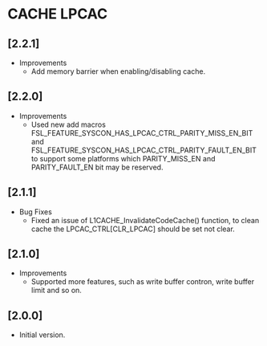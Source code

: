 # CACHE LPCAC

## [2.2.1]

- Improvements
  - Add memory barrier when enabling/disabling cache.

## [2.2.0]

- Improvements
  - Used new add macros FSL_FEATURE_SYSCON_HAS_LPCAC_CTRL_PARITY_MISS_EN_BIT and FSL_FEATURE_SYSCON_HAS_LPCAC_CTRL_PARITY_FAULT_EN_BIT to
    support some platforms which PARITY_MISS_EN and PARITY_FAULT_EN bit may be reserved.

## [2.1.1]

- Bug Fixes
  - Fixed an issue of L1CACHE_InvalidateCodeCache() function, to clean cache the LPCAC_CTRL[CLR_LPCAC] should be
    set not clear.

## [2.1.0]

- Improvements
  - Supported more features, such as write buffer contron, write buffer limit and so on.

## [2.0.0]

- Initial version.
